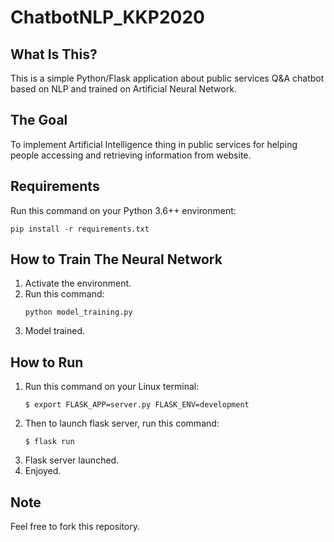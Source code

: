# ChatbotNLP_KKP2020

## What Is This?
This is a simple Python/Flask application about public services Q&A chatbot based on NLP and trained on Artificial Neural Network. 

## The Goal
To implement Artificial Intelligence thing in public services for helping people accessing and retrieving information from website. 

## Requirements
Run this command on your Python 3.6++ environment:
```console
pip install -r requirements.txt

```

## How to Train The Neural Network
1. Activate the environment.
2. Run this command:
    ```console
    python model_training.py
    ```
3. Model trained.

## How to Run
1. Run this command on your Linux terminal:
    ```console
    $ export FLASK_APP=server.py FLASK_ENV=development
    ```
2. Then to launch flask server, run this command:
    ```console
    $ flask run
    ```
3. Flask server launched.
4. Enjoyed.

## Note
Feel free to fork this repository.